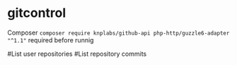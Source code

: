 # gitcontrol
Composer `composer require knplabs/github-api php-http/guzzle6-adapter "^1.1"` required before runnig

#List user repositories
#List repository commits
